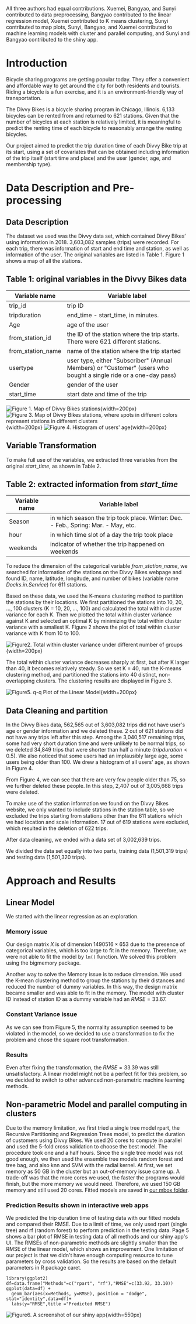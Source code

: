 All three authors had equal contributions. Xuemei, Bangyao, and Sunyi contributed to data preprocessing, Bangyao contributed to the linear regression model, Xuemei contributed to K means clustering, Sunyi contributed to map plots, Sunyi, Bangyao, and Xuemei contributed to machine learning models with cluster and parallel computing, and Sunyi and Bangyao contributed to the shiny app.

# Introduction
Bicycle sharing programs are getting popular today. They offer a convenient and affordable way to get around the city for both residents and tourists. Riding a bicycle is a fun exercise, and it is an environment-friendly way of transportation.

The Divvy Bikes is a bicycle sharing program in Chicago, Illinois. 6,133 bicycles can be rented from and returned to 621 stations. Given that the number of bicycles at each station is relatively limited, it is meaningful to predict the renting time of each bicycle to reasonably arrange the resting bicycles.

Our project aimed to predict the trip duration time of each Divvy Bike trip at its start, using a set of covariates that can be obtained including information of the trip itself (start time and place) and the user (gender, age, and membership type).

# Data Description and Pre-processing

## Data Description 
The dataset we used was the Divvy data set, which contained Divvy Bikes’ using information in 2018. 3,603,082 samples (trips) were recorded. For each trip, there was information of start and end time and station, as well as information of the user. The original variables are listed in Table 1. Figure 1 shows a map of all the stations.

Table 1: original variables in the Divvy Bikes data
---------------------------------
Variable name    | Variable label
-----------------|---------------
trip_id          | trip ID
tripduration     | end_time - start_time, in minutes.
Age              | age of the user
from_station_id  | the ID of the station where the trip starts. There were 621 different stations.                              
from_station_name| name of the station where the trip started
usertype         | user type, either "Subscriber" (Annual Members) or "Customer" (users who bought a single ride or a one-day pass)
Gender           | gender of the user
start_time       | start date and time of the trip


![Figure 1. Map of Divvy Bikes stations](plots/mapbox_black.png){width=200px}
![Figure 3. Map of Divvy Bikes stations, where spots in different colors represent stations in different clusters](plots/mapbox.png){width=200px}
![Figure 4. Histogram of users' age](plots/HistOfAge.png){width=200px} 

## Variable Transformation
To make full use of the variables, we extracted three variables from the original $start\_time$, as shown in Table 2.

Table 2: extracted information from $start\_time$
---------------------------------
Variable name    | Variable label
-----------------|---------------
Season           | in which season the trip took place. Winter: Dec. - Feb., Spring:  Mar. - May, etc.
hour             | in which time slot of a day the trip took place
weekends         | indicator of whether the trip happened on weekends

To reduce the dimension of the categorical variable $from\_station\_name$, we searched for information of the stations on the Divvy Bikes webpage and found ID, name, latitude, longitude, and number of bikes (variable name $Docks.in.Service$) for 611 stations.

Based on these data, we used the K-means clustering method to partition the stations by their locations. We first partitioned the stations into 10, 20, ..., 100 clusters (K = 10, 20, ..., 100) and calculated the total within cluster variance for each K. Then we  plotted the total within cluster variance against K and selected an optimal K by minimizing the total within cluster variance with a smallest K. Figure 2 shows the plot of total within cluster variance with K from 10 to 100.

![Figure2. Total within cluster variance under different number of groups](plots/totwithinss.png){width=200px}

The total within cluster variance decreases sharply at first, but after K larger than 40, it becomes relatively steady. So we set K = 40, run the K-means clustering method, and partitioned the stations into 40 distinct, non-overlapping clusters. The clustering results are displayed in Figure 3.



![Figure5. q-q Plot of the Linear Model](plots/qqplot.png){width=200px}

## Data Cleaning and partition
In the Divvy Bikes data, 562,565 out of 3,603,082 trips did not have user's age or gender information and we deleted these. 2 out of 621 stations did not have any trips left after this step. Among the 3,040,517 remaining trips, some had very short duration time and were unlikely to be normal trips, so we deleted 34,849 trips that were shorter than half a minute ($tripduration < 0.5$). We also noticed that some users had an implausibly large age, some users being older than 100. We drew a histogram of all users' age, as shown in Figure 4.



From Figure 4, we can see that there are very few people older than 75, so we further deleted these people. In this step, 2,407 out of 3,005,668 trips were deleted.

To make use of the station information we found on the Divvy Bikes website, we only wanted to include stations in the station table, so we excluded the trips starting from stations other than the 611 stations which we had location and scale information. 17 out of 619 stations were excluded, which resulted in the deletion of 622 trips. 

After data cleaning, we ended with a data set of 3,002,639 trips.

We divided the data set equally into two parts, training data (1,501,319 trips) and testing data (1,501,320 trips).


# Approach and Results

## Linear Model

 We started with the linear regression as an exploration. 

### Memory issue

Our design matrix $X$ is of dimension $1490516\times 653$ due to the presence of categorical variables, which is too large to fit in the memory. Therefore, we were not able to fit the model by `lm()` function. We solved this problem using the bigmemory package.

Another way to solve the Memory issue is to reduce dimension. We used the K-mean clustering method to group the stations by their distances and reduced the number of dummy variables. In this way, the design matrix became smaller and was able to fit in the memory. The model with cluster ID instead of station ID as a dummy variable had an $RMSE=33.67$.

### Constant Variance issue

As we can see from Figure 5, the normality assumption seemed to be violated in the model, so we decided to use a transformation to fix the problem and chose the square root transformation. 

### Results

Even after fixing the transformation, the $RMSE=33.39$ was still unsatisfactory. A linear model might not be a perfect fit for this problem, so we decided to switch to other advanced non-parametric machine learning methods. 

## Non-parametric Model and parallel computing in clusters

Due to the memory limitation, we first tried a single tree model rpart, the Recursive Partitioning and Regression Trees model, to predict the duration of customers using Divvy Bikes. We used 20 cores to compute in parallel and used the 5-fold cross validation to choose the best model. The procedure took one and a half hours. Since the single tree model was not good enough, we then used the ensemble tree models random forest and tree bag, and also knn and SVM with the radial kernel. At first, we set memory as 50 GB in the cluster but an out-of-memory issue came up. A trade-off was that the more cores we used, the faster the programs would finish, but the more memory we would need. Therefore, we used 150 GB memory and still used 20 cores. 
Fitted models are saved in  [our mbox folder](https://umich.box.com/s/wok9fln0bzn3y0dgja57xrscjbqkt33s). 


### Prediction Results shown in interactive web apps

We predicted the trip duration time of testing data with our fitted models and compared their RMSE. Due to a limit of time, we only used rpart (single tree) and rf (random forest) to perform prediction in the testing data.  Page 5 shows a bar plot of RMSE in testing data of all methods and our shiny app's UI. The RMSEs of non-parametric methods are slightly smaller than the RMSE of the linear model, which shows  an improvement. One limitation of our project is that we didn't have enough computing resource to tune parameters by cross validation. So the results are based on the default parameters in R package caret. 


```{r, echo = F}
library(ggplot2)
df=data.frame("Methods"=c("rpart", "rf"),"RMSE"=c(33.92, 33.10))
ggplot(data=df) +
  geom_bar(aes(x=Methods, y=RMSE), position = "dodge", stat="identity",data=df)+
  labs(y="RMSE",title ="Predicted RMSE")
```

![Figure6. A screenshot of our shiny app]("plots/rshiny.PNG"){width=550px}











